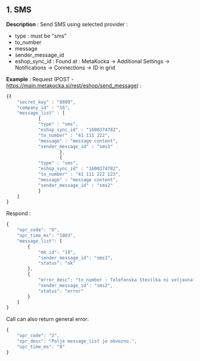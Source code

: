 ## 1. SMS

**Description** : Send SMS using selected provider :
* type : must be "sms"
* to_number
* message
* sender_message_id
* eshop_sync_id :  Found at : MetaKocka -> Additional Settings -> Notifications -> Connections -> ID in grid

**Example** :
Request (POST - https://main.metakocka.si/rest/eshop/send_message) :
```javascript
{ł
	"secret_key" : "8899",
	"company_id" : "16",
	"message_list" : [
		    {
			"type" : "sms",			
			"eshop_sync_id" : "1600374782",
			"to_number" : "41 111 222",
			"message" : "message content",
			"sender_message_id" : "sms1"				
                    },
                    {
			"type" : "sms",			
			"eshop_sync_id" : "1600374782",
			"to_number" : "41 111 222 123",
			"message" : "message content",
			"sender_message_id" : "sms2"				
		    }
	]
}
```
Respond :
```javascript
{
    "opr_code": "0",
    "opr_time_ms": "1803",
    "message_list": [
        {
            "mk_id": "19",
            "sender_message_id": "sms1",
            "status": "ok"
        },
        {
            "error_desc": "to_number : Telefonska številka ni veljavna",
            "sender_message_id": "sms2",
            "status": "error"
        }
    ]
}
```

Call can also return general error:
```javascript
{
    "opr_code": "2",
    "opr_desc": "Polje message_list je obvezno.",
    "opr_time_ms": "8"
}
```